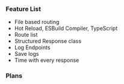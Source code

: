 ### Feature List

- File based routing
- Hot Reload, ESBuild Compiler, TypeScript
- Route list
- Structured Response class
- Log Endpoints
- Save logs
- Time with every response

### Plans
